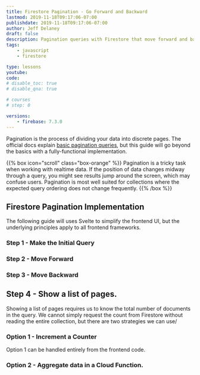 ```yaml
---
title: Firestore Pagination - Go Forward and Backward
lastmod: 2019-11-18T09:17:06-07:00
publishdate: 2019-11-18T09:17:06-07:00
author: Jeff Delaney
draft: false
description: Pagination queries with Firestore that move forward and backward.
tags: 
    - javascript
    - firestore

type: lessons
youtube: 
code: 
# disable_toc: true
# disable_qna: true

# courses
# step: 0

versions: 
    - firebase: 7.3.0
---
```


Pagination is the process of dividing your data into discrete pages. The official docs explain [basic pagination queries](https://cloud.google.com/firestore/docs/query-data/query-cursors), but this guide will go beyond the basics with a fully-functional implementation. 

{{% box icon="scroll" class="box-orange" %}}
Pagination is a tricky task when working with realtime data. If the position of data changes midway through a query, you might see results jump around the screen, which may confuse users. Pagination is most well suited for collections where the expected query ordering does not change frequently.
{{% /box %}}

## Firestore Pagination Implementation

The following guide will uses Svelte to simplify the frontend UI, but the underlying principles apply to all frontend frameworks. 

### Step 1 - Make the Initial Query

### Step 2 - Move Forward

### Step 3 - Move Backward

## Step 4 - Show a list of pages. 

Showing a list of pages requires us to know the total number of documents in the query. We cannot simply request the count from Firestore without reading the entire collection, but there are two strategies we can use/ 

### Option 1 - Increment a Counter

Option 1 can be handled entirely from the frontend code. 



### Option 2 - Aggregate data in a Cloud Function. 